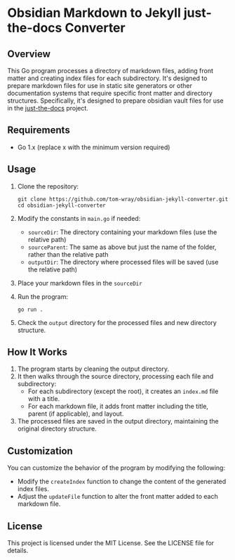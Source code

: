 # Obsidian Markdown to Jekyll just-the-docs Converter

## Overview

This Go program processes a directory of markdown files, adding front matter and creating index files for each subdirectory. It's designed to prepare markdown files for use in static site generators or other documentation systems that require specific front matter and directory structures. Specifically, it's designed to prepare obsidian vault files for use in the [just-the-docs](https://github.com/just-the-docs/just-the-docs) project.

## Requirements

- Go 1.x (replace x with the minimum version required)

## Usage

1. Clone the repository:
   ```
   git clone https://github.com/tom-wray/obsidian-jekyll-converter.git
   cd obsidian-jekyll-converter
   ```

2. Modify the constants in `main.go` if needed:
   - `sourceDir`: The directory containing your markdown files (use the relative path)
   - `sourceParent`: The same as above but just the name of the folder, rather than the relative path
   - `outputDir`: The directory where processed files will be saved (use the relative path)

3. Place your markdown files in the `sourceDir`

4. Run the program:
   ```
   go run .
   ```

5. Check the `output` directory for the processed files and new directory structure.

## How It Works

1. The program starts by cleaning the output directory.
2. It then walks through the source directory, processing each file and subdirectory:
   - For each subdirectory (except the root), it creates an `index.md` file with a title.
   - For each markdown file, it adds front matter including the title, parent (if applicable), and layout.
3. The processed files are saved in the output directory, maintaining the original directory structure.

## Customization

You can customize the behavior of the program by modifying the following:

- Modify the `createIndex` function to change the content of the generated index files.
- Adjust the `updateFile` function to alter the front matter added to each markdown file.

## License

This project is licensed under the MIT License. See the LICENSE file for details.
